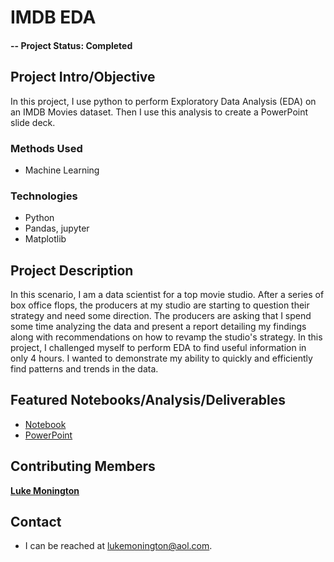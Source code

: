 # IMDB EDA

#### -- Project Status: Completed

## Project Intro/Objective
In this project, I use python to perform Exploratory Data Analysis (EDA) on an IMDB Movies dataset. Then I use this analysis to create a PowerPoint slide deck.


### Methods Used
* Machine Learning


### Technologies
* Python
* Pandas, jupyter
* Matplotlib


## Project Description
In this scenario, I am a data scientist for a top movie studio. After a series of box office flops, the producers at my studio are starting to question their strategy and need some direction. The producers are asking that I spend some time analyzing the data and present a report detailing my findings along with recommendations on how to revamp the studio's strategy. In this project, I challenged myself to perform EDA to find useful information in only 4 hours. I wanted to demonstrate my ability to quickly and efficiently find patterns and trends in the data.


## Featured Notebooks/Analysis/Deliverables
* [Notebook](https://github.com/lukemonington/imdb-eda/blob/main/main_ai.ipynb)
* [PowerPoint](https://github.com/lukemonington/imdb-eda/blob/main/Analysis%20of%20Movie%20Data.pptx)


## Contributing Members
**[Luke Monington](https://github.com/lukemonington)**


## Contact
* I can be reached at lukemonington@aol.com.
